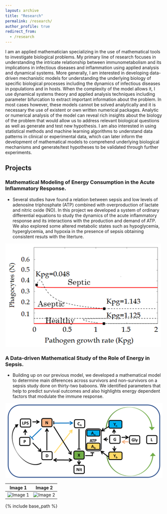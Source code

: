 ```yaml
---
layout: archive
title: "Research"
permalink: /research/
author_profile: true
redirect_from:
  - /research
---
```


I am an applied mathematician specializing in the use of mathematical tools to investigate biological
problems. My primary line of research focuses in understanding the intricate relationship
between immunometabolism and its implications in infectious diseases and inflammation using
applied analysis and dynamical systems. More generally, I am interested in developing data-driven
mechanistic models for understanding the underlying biology of specific biological processes including
the dynamics of infectious diseases in populations and in hosts. When the complexity of
the model allows it, I use dynamical systems theory and applied analysis techniques including parameter
bifurcation to extract important information about the problem. In most cases however,
these models cannot be solved analytically and it is necessary the use of existent or own written
numerical packages. Analytic or numerical analysis of the model can reveal rich insights about
the biology of the problem that would allow us to address relevant biological questions as well as
generate and test new hypothesis. I am also interested in using statistical methods and machine
learning algorithms to understand data patterns in clinical or experimental data, which can later
inform the development of mathematical models to comprehend underlying biological mechanisms
and generate/test hypotheses to be validated through further experiments. 

## Projects

### Mathematical Modeling of Energy Consumption in the Acute Inflammatory Response.

* Several studies have found a relation between sepsis and low levels of adenosine triphosphate (ATP) combined with overproduction of lactate and nitric oxide (NO). In this project we developed a system of ordinary differential equations to study the dynamics of the acute inflammatory response and its interactions with the production and demand of ATP. 
We also explored some altered metabolic states such as hypoglycemia, hyperglycemia, and hypoxia in the presence of sepsis obtaining consistent resuts with the literture.

<img src="/images/bif_diagram (1).png" alt="drawing" width="500"/>

### A Data-driven Mathematical Study of the Role of Energy in Sepsis.

* Building up on our previous model, we developed a mathematical model to determine main diferences across survivors and non-survivors on a sepsis study done on thirty-two  baboons. We identified parameters that help to predict survival outcomes and also highlights energy dependent factors that modulate the immune response.


<img src="/images/Wiring_diagram_extended.png" alt="drawing" width="700"/>



| Image 1                                    | Image 2                                   |
| ------------------------------------------ | ----------------------------------------- |
| ![Image 1](ivanrazu.github.io/images/Ab%20(1).png)            | ![Image 2](ivanrazu.github.io/images/N%20(1).png)            |




{% include base_path %}
